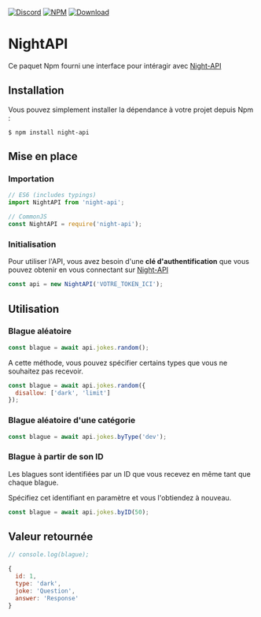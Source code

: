 [![Discord](https://img.shields.io/discord/832296913695932428?color=informational&logo=discord&logoColor=white)](https://discord.gg/jH6wB3B6s8)
[![NPM](https://img.shields.io/npm/v/night-api?color=crimson&logo=npm)](https://www.npmjs.com/package/night-api)
[![Download](https://img.shields.io/npm/dt/night-api)](https://www.npmjs.com/package/night-api)


# NightAPI

Ce paquet Npm fourni une interface pour intéragir avec
[Night-API](https://night-api.com)

## Installation

Vous pouvez simplement installer la dépendance à votre projet depuis Npm
:

```shell
$ npm install night-api
```

## Mise en place

### Importation

```js
// ES6 (includes typings)
import NightAPI from 'night-api';

// CommonJS
const NightAPI = require('night-api');
```

### Initialisation

Pour utiliser l'API, vous avez besoin d'une **clé d'authentification** que vous
pouvez obtenir en vous connectant sur [Night-API](https://night-api.com/)

```js
const api = new NightAPI('VOTRE_TOKEN_ICI');
```

## Utilisation

### Blague aléatoire

```js
const blague = await api.jokes.random();
```

A cette méthode, vous pouvez spécifier certains types que vous ne souhaitez pas
recevoir.

```js
const blague = await api.jokes.random({
  disallow: ['dark', 'limit']
});
```

### Blague aléatoire d'une catégorie

```js
const blague = await api.jokes.byType('dev');
```

### Blague à partir de son ID

Les blagues sont identifiées par un ID que vous recevez en même tant que chaque
blague.

Spécifiez cet identifiant en paramètre et vous l'obtiendez à nouveau.

```js
const blague = await api.jokes.byID(50);
```

## Valeur retournée

```js
// console.log(blague);

{
  id: 1,
  type: 'dark',
  joke: 'Question',
  answer: 'Response'
}
```
